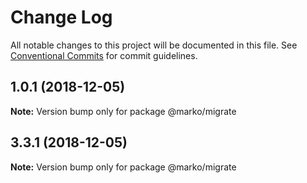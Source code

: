 # Change Log

All notable changes to this project will be documented in this file.
See [Conventional Commits](https://conventionalcommits.org) for commit guidelines.

## 1.0.1 (2018-12-05)

**Note:** Version bump only for package @marko/migrate





## 3.3.1 (2018-12-05)

**Note:** Version bump only for package @marko/migrate
